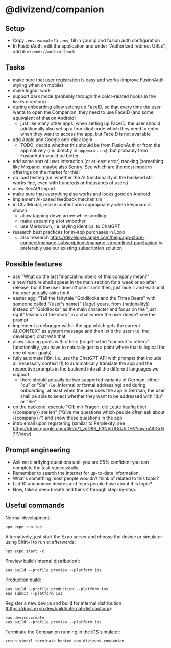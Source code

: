 # @divizend/companion

## Setup

- Copy `.env.example` to `.env`, fill in your ip and fusion auth configuration
- In FusionAuth, edit the application and under "Authorized redirect URLs", add `divizend://authcallback`

## Tasks

- make sure that user registration is easy and works (improve FusionAuth styling when on mobile)
- make logout work
- support dark mode (probably through the color-related hooks in the `hooks` directory)
- during onboarding allow setting up FaceID, so that every time the user wants to open the Companion, they need to use FaceID (and some equivalent of that on Android)
  - just like many other apps, when setting up FaceID, the user should additionally also set up a four-digit code which they need to enter when they want to access the app, but FaceID is not available
- add Apple and Google one-click login
  - TODO: decide whether this should be from FusionAuth or from the app natively (i.e. directly in `app/main.tsx`), but probably from FusionAuth would be better
- add some sort of user interaction (or at least error) tracking (something like Mixpanel; maybe also Sentry. See which are the most modern offerings on the market for this)
- do load testing (i.e. whether the AI functionality in the backend still works fine, even with hundreds or thousands of users)
- allow SecAPI import
- make sure that everything also works and looks good on Android
- implement AI-based feedback mechanism
- in ChatModal, resize content area appropriately when keyboard is shown
  - allow tapping down arrow while scrolling
  - make streaming a lot smoother
  - use Markdown, i.e. styling identical to ChatGPT
- research best practices for in-app purchases in Expo
  - also research https://developer.apple.com/help/app-store-connect/manage-subscriptions/manage-streamlined-purchasing to preferably use our existing subscription solution

## Possible features

- ask "What do the last financial numbers of this company mean?"
- a new feature shall appear in the main section for a week or so after release, but if the user doesn't use it until then, just hide it and wait until the user actually asks for it
- easter egg: "Tell the fairytale "Goldilocks and the Three Bears" with someone called "{user's name}" ({age} years, from {nationality}) instead of "Goldilocks" as the main character and focus on the "just right" lessons of the story" in a chat where the user doesn't see the prompt
- implement a debugger within the app which gets the current AI_CONTEXT as system message and then let's the user (i.e. the developer) chat with that
- allow sharing goals with others (to get to the "connect to others" functionality, you have to naturally get to a point where that is logical for one of your goals)
- fully automate i18n, i.e. use the ChatGPT API with prompts that include all necessary context (!) to automatically translate the app and the respective prompts in the backend into all the different languages we support
  - there should actually be two supported variants of German: either "du" or "Sie" (i.e. informal or formal addressing) and during onboarding, at least when the user uses the app in German, the user shall be able to select whether they want to be addressed with "du" or "Sie"
- on the backend, execute "Gib mir Fragen, die Leute häufig über {{company}} stellen" ("Give me questions which people often ask about {{company}}") and show these questions in the app
- intro email upon registering (similar to Perplexity, see https://drive.google.com/file/d/1_vdD8S_P3NhtUGdzhDHVYawmAl0GrH7P/view)

## Prompt engineering

- Ask me clarifying questions until you are 95% confident you can complete the task successfully.
- Remember to search the internet for up-to-date information.
- What's something most people wouldn't think of related to this topic?
- List 10 uncommon desires and fears people have about this topic?
- Now, take a deep breath and think it through step-by-step.

## Useful commands

Normal development:

```
npx expo run:ios
```

Alternatively, just start the Expo server and choose the device or simulator using Shift+I to run at afterwards:

```
npx expo start -c
```

Preview build (internal distribution):

```
eas build --profile preview --platform ios
```

Production build:

```
eas build --profile production --platform ios
eas submit --platform ios
```

Register a new device and build for internal distribution (https://docs.expo.dev/build/internal-distribution/):

```
eas device:create
eas build --profile preview --platform ios
```

Terminate the Companion running in the iOS simulator:

```
xcrun simctl terminate booted com.divizend.companion
```
